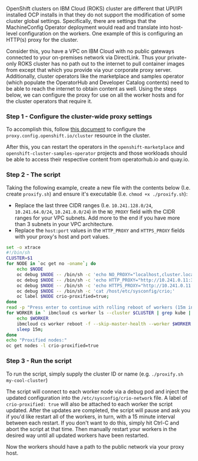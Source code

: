 OpenShift clusters on IBM Cloud (ROKS) cluster are different that UPI/IPI installed OCP installs in that they do not support
the modification of some cluster global settings. Specifically, there are settings that the MachineConfig Operator deployment would
read and translate into host-level configuration on the workers. One example of this is configuring an HTTP(s) proxy for the cluster. 

Consider this, you have a VPC on IBM Cloud with no public gateways connected to your on-premises network via DirectLink. Thus your private-only ROKS cluster has no path out to the internet to pull container images from except that which you provide via your corporate proxy server. Additionally, cluster operators like the marketplace and samples operator (which populate the OperatorHub and Developer Catalog contents)
need to be able to reach the internet to obtain content as well. Using the steps below, we can configure the proxy for use on all the
worker hosts and for the cluster operators that require it. 

### Step 1 - Configure the cluster-wide proxy settings

To accomplish this, follow [this document](https://docs.openshift.com/container-platform/4.5/networking/enable-cluster-wide-proxy.html#nw-proxy-configure-object_config-cluster-wide-proxy) to configure the `proxy.config.openshift.io/cluster` resource in the cluster. 

After this, you can restart the operators in the `openshift-marketplace` and `openshift-cluster-samples-operator` projects and those 
workloads should be able to access their respective content from operatorhub.io and quay.io. 

### Step 2 - The script

Taking the following example, create a new file with the contents below (I.e. create `proxify.sh`) and ensure it's executable (I.e. `chmod +x ./proxify.sh`): 

- Replace the last three CIDR ranges (I.e. `10.241.128.0/24`, `10.241.64.0/24`, `10.241.0.0/24`) in the `NO_PROXY` field with the CIDR ranges for your VPC subnets. Add more to the end if you have more than 3 subnets in your VPC architecture.
- Replace the `host:port` values in the `HTTP_PROXY` and `HTTPS_PROXY` fields with your proxy's host and port values.

``` bash
set -o xtrace
#!/bin/sh
CLUSTER=$1
for NODE in `oc get no -oname`; do
    echo $NODE
    oc debug $NODE -- /bin/sh -c 'echo NO_PROXY="localhost,cluster.local,.src,127.0.0.1,172.20.0.1,172.21.0.0/16,172.17.0.0/18,161.26.0.0/16,166.8.0.0/14,172.20.0.0/16,10.241.128.0/24,10.241.64.0/24,10.241.0.0/24"  > /host/etc/sysconfig/crio;'
    oc debug $NODE -- /bin/sh -c 'echo HTTP_PROXY="http://10.241.0.11:3128/" >> /host/etc/sysconfig/crio;'
    oc debug $NODE -- /bin/sh -c 'echo HTTPS_PROXY="http://10.241.0.11:3128/" >> /host/etc/sysconfig/crio;'
    oc debug $NODE -- /bin/sh -c 'cat /host/etc/sysconfig/crio;'
    oc label $NODE crio-proxified=true; 
done
read -p "Press enter to continue with rolling reboot of workers (15m interval between reboots), or Ctrl-C to exit and manual reboot workers..."
for WORKER in ` ibmcloud cs worker ls --cluster $CLUSTER | grep kube | cut -d' ' -f1`; do
    echo $WORKER
    ibmcloud cs worker reboot -f --skip-master-health --worker $WORKER --cluster $CLUSTER;
    sleep 15m;
done
echo "Proxified nodes:"
oc get nodes -l crio-proxified=true
```


### Step 3 - Run the script
To run the script, simply supply the cluster ID or name (e.g. `./proxify.sh my-cool-cluster`)

The script will connect to each worker node via a debug pod and inject the updated configuration into the `/etc/sysconfig/crio-network` file. A label of `crio-proxified: true` will also be attached to each worker the script updated. After the updates are completed, the script will pause and ask you if you'd like restart all of the workers, in turn, with a 15 minute interval between each restart. If you don't want to do this, simply hit Ctrl-C and abort the script at that time. Then manually restart your workers in the desired way until all updated workers have been restarted. 

Now the workers should have a path to the public network via your proxy host. 